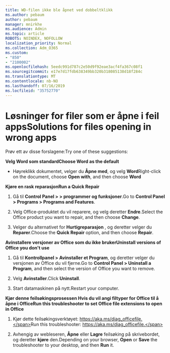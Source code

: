 ```yaml
---
title: WD-filen ikke ble åpnet ved dobbeltklikk
ms.author: pebaum
author: pebaum
manager: mnirkhe
ms.audience: Admin
ms.topic: article
ROBOTS: NOINDEX, NOFOLLOW
localization_priority: Normal
ms.collection: Adm_O365
ms.custom:
- "850"
- "2100002"
ms.openlocfilehash: 5eedc991d787c2e50d9f92eae3acf4fa367c08f1
ms.sourcegitcommit: e17e7d17fdb638349bb320b318085138d18f284c
ms.translationtype: MT
ms.contentlocale: nb-NO
ms.lasthandoff: 07/16/2019
ms.locfileid: "35752770"
---
```

# <a name="solutions-for-files-opening-in-wrong-apps"></a><span data-ttu-id="14e62-102">Løsninger for filer som er åpne i feil apps</span><span class="sxs-lookup"><span data-stu-id="14e62-102">Solutions for files opening in wrong apps</span></span>

<span data-ttu-id="14e62-103">Prøv ett av disse forslagene:</span><span class="sxs-lookup"><span data-stu-id="14e62-103">Try one of these suggestions:</span></span>

<span data-ttu-id="14e62-104">**Velg Word som standard**</span><span class="sxs-lookup"><span data-stu-id="14e62-104">**Choose Word as the default**</span></span>

* <span data-ttu-id="14e62-105">Høyreklikk dokumentet, velger du **Åpne med**, og velg **Word**</span><span class="sxs-lookup"><span data-stu-id="14e62-105">Right-click on the document, choose **Open with**, and then choose **Word**</span></span>

<span data-ttu-id="14e62-106">**Kjøre en rask reparasjon**</span><span class="sxs-lookup"><span data-stu-id="14e62-106">**Run a Quick Repair**</span></span>

1. <span data-ttu-id="14e62-107">Gå til **Control Panel > > programmer og funksjoner**.</span><span class="sxs-lookup"><span data-stu-id="14e62-107">Go to **Control Panel > Programs > Programs and Features**.</span></span>

2. <span data-ttu-id="14e62-108">Velg Office-produktet du vil reparere, og velg deretter **Endre**.</span><span class="sxs-lookup"><span data-stu-id="14e62-108">Select the Office product you want to repair, and then choose **Change**.</span></span>

3. <span data-ttu-id="14e62-109">Velger du alternativet for **Hurtigreparasjon** , og deretter velger du **Reparer**.</span><span class="sxs-lookup"><span data-stu-id="14e62-109">Choose the **Quick Repair** option, and then choose **Repair**.</span></span>

<span data-ttu-id="14e62-110">**Avinstallere versjoner av Office som du ikke bruker**</span><span class="sxs-lookup"><span data-stu-id="14e62-110">**Uninstall versions of Office you don't use**</span></span>

1. <span data-ttu-id="14e62-111">Gå til **Kontrollpanel > Avinstaller et Program**, og deretter velger du versjonen av Office du vil fjerne.</span><span class="sxs-lookup"><span data-stu-id="14e62-111">Go to **Control Panel > Uninstall a Program**, and then select the version of Office you want to remove.</span></span>

2. <span data-ttu-id="14e62-112">Velg **Avinstaller**.</span><span class="sxs-lookup"><span data-stu-id="14e62-112">Click **Uninstall**.</span></span>

3. <span data-ttu-id="14e62-113">Start datamaskinen på nytt.</span><span class="sxs-lookup"><span data-stu-id="14e62-113">Restart your computer.</span></span>

<span data-ttu-id="14e62-114">**Kjør denne feilsøkingsprosessen Hvis du vil angi filtyper for Office til å åpne i Office**</span><span class="sxs-lookup"><span data-stu-id="14e62-114">**Run this troubleshooter to set Office file extensions to open in Office**</span></span>

1. <span data-ttu-id="14e62-115">Kjør dette feilsøkingsverktøyet: https://aka.ms/diag_officefile.</span><span class="sxs-lookup"><span data-stu-id="14e62-115">Run this troubleshooter: https://aka.ms/diag_officefile.</span></span>

2. <span data-ttu-id="14e62-116">Avhengig av webleseren, **Åpne** eller **Lagre** feilsøking på skrivebordet, og deretter **kjøre** den.</span><span class="sxs-lookup"><span data-stu-id="14e62-116">Depending on your browser, **Open** or **Save** the troubleshooter to your desktop, and then **Run** it.</span></span>
